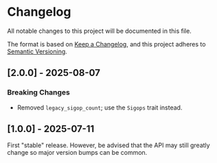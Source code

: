 # Changelog

All notable changes to this project will be documented in this file.

The format is based on [Keep a Changelog](https://keepachangelog.com/en/1.0.0/),
and this project adheres to [Semantic Versioning](https://semver.org/spec/v2.0.0.html).

## [2.0.0] - 2025-08-07

### Breaking Changes

- Removed  `legacy_sigop_count`; use the `Sigops` trait instead.

## [1.0.0] - 2025-07-11

First "stable" release. However, be advised that the API may still greatly
change so major version bumps can be common.
